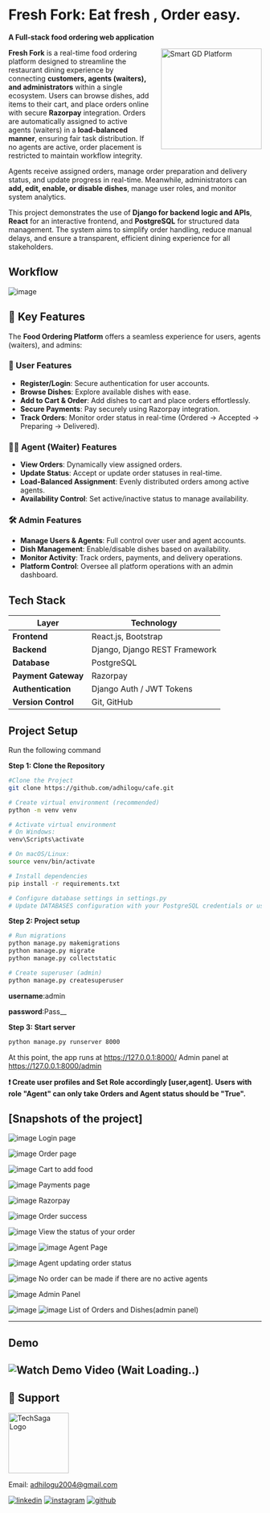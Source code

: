 # Fresh Fork: Eat fresh , Order easy.
**A Full-stack food ordering web application**

<div style="float: right; margin-left: 20px;">
  <img src="git-images/ff.jpg" alt="Smart GD Platform" width="200" />
</div>

**Fresh Fork** is a real-time food ordering platform designed to streamline the restaurant dining experience by connecting **customers, agents (waiters), and administrators** within a single ecosystem. Users can browse dishes, add items to their cart, and place orders online with secure **Razorpay** integration. Orders are automatically assigned to active agents (waiters) in a **load-balanced manner**, ensuring fair task distribution. If no agents are active, order placement is restricted to maintain workflow integrity.

Agents receive assigned orders, manage order preparation and delivery status, and update progress in real-time. Meanwhile, administrators can **add, edit, enable, or disable dishes**, manage user roles, and monitor system analytics.

This project demonstrates the use of **Django for backend logic and APIs**, **React** for an interactive frontend, and **PostgreSQL** for structured data management. The system aims to simplify order handling, reduce manual delays, and ensure a transparent, efficient dining experience for all stakeholders.
## Workflow
![image](git-images/workflow1.png)

## 🚀 Key Features

The **Food Ordering Platform** offers a seamless experience for users, agents (waiters), and admins:

### 👤 User Features
- **Register/Login**: Secure authentication for user accounts.
- **Browse Dishes**: Explore available dishes with ease.
- **Add to Cart & Order**: Add dishes to cart and place orders effortlessly.
- **Secure Payments**: Pay securely using Razorpay integration.
- **Track Orders**: Monitor order status in real-time (Ordered → Accepted → Preparing → Delivered).

### 👨‍🍳 Agent (Waiter) Features
- **View Orders**: Dynamically view assigned orders.
- **Update Status**: Accept or update order statuses in real-time.
- **Load-Balanced Assignment**: Evenly distributed orders among active agents.
- **Availability Control**: Set active/inactive status to manage availability.

### 🛠️ Admin Features
- **Manage Users & Agents**: Full control over user and agent accounts.
- **Dish Management**: Enable/disable dishes based on availability.
- **Monitor Activity**: Track orders, payments, and delivery operations.
- **Platform Control**: Oversee all platform operations with an admin dashboard.


## Tech Stack
| Layer              | Technology                        |
|--------------------|-----------------------------------|
| **Frontend**       | React.js, Bootstrap          |
| **Backend**        | Django, Django REST Framework     |
| **Database**       | PostgreSQL                        |
| **Payment Gateway**| Razorpay                          |
| **Authentication** | Django Auth / JWT Tokens          |
| **Version Control**| Git, GitHub                       |

## Project Setup

Run the following command

**Step 1: Clone the Repository**

```bash
#Clone the Project 
git clone https://github.com/adhilogu/cafe.git

# Create virtual environment (recommended) 
python -m venv venv

# Activate virtual environment
# On Windows:
venv\Scripts\activate

# On macOS/Linux:
source venv/bin/activate

# Install dependencies
pip install -r requirements.txt

# Configure database settings in settings.py
# Update DATABASES configuration with your PostgreSQL credentials or use sqlite
```

**Step 2: Project setup**
```bash
# Run migrations
python manage.py makemigrations
python manage.py migrate
python manage.py collectstatic
```

```bash
# Create superuser (admin)
python manage.py createsuperuser
```
**username**:admin

**password**:Pass__

**Step 3: Start server**

```bash
python manage.py runserver 8000
```


At this point, the app runs at https://127.0.0.1:8000/
Admin panel at  https://127.0.0.1:8000/admin

**❗ Create user profiles and Set Role accordingly [user,agent].**
**Users with role "Agent" can only take Orders and 	Agent status should be "True".**



## [Snapshots of the project]

![image](git-images/login.png)
Login page

![image](git-images/order.png)
Order page

![image](git-images/cart.png)
Cart to add food

![image](git-images/payment.png)
Payments page

![image](git-images/paid.png)
Razorpay

![image](git-images/success.png)
Order success

![image](git-images/orderstatus.png)
View the status of your order

![image](git-images/agent.png)
![image](git-images/agentfinished.png)
Agent Page

![image](git-images/update.png)
Agent updating order status

![image](git-images/noagent.png)
No order can be made if there are no active agents 

![image](git-images/a3.png)
Admin Panel

![image](git-images/a1.png)
![image](git-images/a2.png)
List of Orders and Dishes(admin panel)

---
## Demo
![Watch Demo Video](git-images/cafe.gif) (Wait Loading..)
---
## 📧 Support

<div style="text-align: left;">
  <img src="git-images/techsagalogo.png" alt="TechSaga Logo" style="width: 120px;">
  <p>Email: <a href="mailto:adhilogu2004@gmail.com">adhilogu2004@gmail.com</a></p>
</div>


[![linkedin](https://img.shields.io/badge/linkedin-0A66C2?style=for-the-badge&logo=linkedin&logoColor=white)](https://www.linkedin.com/in/adithya-loganathan-a47218283/)
[![instagram](https://img.shields.io/badge/instagram-E4405F?style=for-the-badge&logo=instagram&logoColor=white)](https://www.instagram.com/adithyaloganathanh/?hl=en)
[![github](https://img.shields.io/badge/github-181717?style=for-the-badge&logo=github&logoColor=white)](https://github.com/adhilogu)



